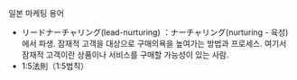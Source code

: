 일본 마케팅 용어

* リードナーチャリング(lead-nurturing)
  ：ナーチャリング(nurturing - 육성)에서 파생. 잠재적 고객을 대상으로 구매의욕을 높여가는 방법과 프로세스. 
  여기서 잠재적 고객이란 상품이나 서비스를 구매할 가능성이 있는 사람.
* 1:5法則（1:5법칙）